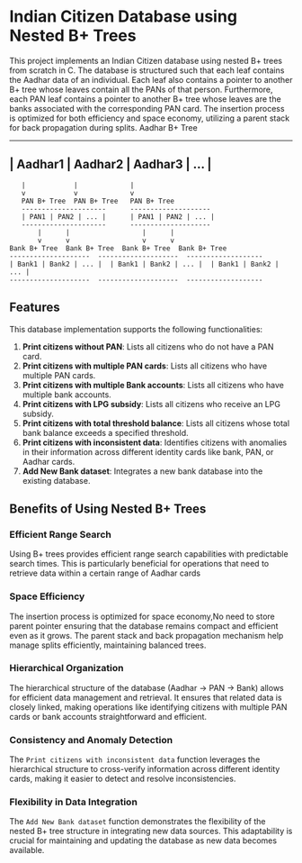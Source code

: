 # Indian Citizen Database using Nested B+ Trees

This project implements an Indian Citizen database using nested B+ trees from scratch in C. The database is structured such that each leaf contains the Aadhar data of an individual. Each leaf also contains a pointer to another B+ tree whose leaves contain all the PANs of that person. Furthermore, each PAN leaf contains a pointer to another B+ tree whose leaves are the banks associated with the corresponding PAN card. The insertion process is optimized for both efficiency and space economy, utilizing a parent stack for back propagation during splits. 
Aadhar B+ Tree


-----------------------------------------
| Aadhar1 | Aadhar2 | Aadhar3 | ...     |
-----------------------------------------
       |            |             |
       v            v             v
       PAN B+ Tree  PAN B+ Tree   PAN B+ Tree
       ---------------------      --------------------
       | PAN1 | PAN2 | ... |      | PAN1 | PAN2 | ... |
       ---------------------      --------------------
           |      |                  |      |
           v      v                  v      v
    Bank B+ Tree  Bank B+ Tree  Bank B+ Tree  Bank B+ Tree
    --------------------  --------------------  -------------------
    | Bank1 | Bank2 | ... |  | Bank1 | Bank2 | ... |  | Bank1 | Bank2 | ... |
    --------------------  --------------------  -------------------

## Features

This database implementation supports the following functionalities:

1. **Print citizens without PAN**: Lists all citizens who do not have a PAN card.
2. **Print citizens with multiple PAN cards**: Lists all citizens who have multiple PAN cards.
3. **Print citizens with multiple Bank accounts**: Lists all citizens who have multiple bank accounts.
4. **Print citizens with LPG subsidy**: Lists all citizens who receive an LPG subsidy.
5. **Print citizens with total threshold balance**: Lists all citizens whose total bank balance exceeds a specified threshold.
6. **Print citizens with inconsistent data**: Identifies citizens with anomalies in their information across different identity cards like bank, PAN, or Aadhar cards.
7. **Add New Bank dataset**: Integrates a new bank database into the existing database.

## Benefits of Using Nested B+ Trees

### Efficient Range Search
Using B+ trees provides efficient range search capabilities with predictable search times. This is particularly beneficial for operations that need to retrieve data within a certain range of Aadhar cards

### Space Efficiency
The insertion process is optimized for space economy,No need to store parent pointer ensuring that the database remains compact and efficient even as it grows. The parent stack and back propagation mechanism help manage splits efficiently, maintaining balanced trees.

### Hierarchical Organization
The hierarchical structure of the database (Aadhar -> PAN -> Bank) allows for efficient data management and retrieval. It ensures that related data is closely linked, making operations like identifying citizens with multiple PAN cards or bank accounts straightforward and efficient.

### Consistency and Anomaly Detection
The `Print citizens with inconsistent data` function leverages the hierarchical structure to cross-verify information across different identity cards, making it easier to detect and resolve inconsistencies.

### Flexibility in Data Integration
The `Add New Bank dataset` function demonstrates the flexibility of the nested B+ tree structure in integrating new data sources. This adaptability is crucial for maintaining and updating the database as new data becomes available.

